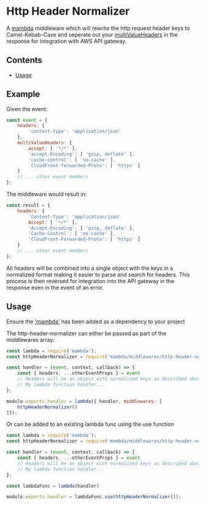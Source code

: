 # Http Header Normalizer

A [mambda](https://github.com/ChocPanda/mambda) middleware which will rewrite the http request header keys to Camel-Kebab-Case and seperate out your [multiValueHeaders](https://aws.amazon.com/blogs/compute/support-for-multi-value-parameters-in-amazon-api-gateway/) in the response for integration with AWS API gateway.

## Contents

<!-- toc -->

-   [Usage](#usage)

<!-- tocstop -->

## Example

Given the event:

```javascript
const event = {
	headers: {
		'content-type': 'application/json'
	},
	multiValueHeaders: {
		accept: [ '*/*' ],
		'accept-Encoding': [ 'gzip, deflate' ],
		'cache-control': [ 'no-cache' ],
		'CloudFront-forwarded-Proto': [ 'https' ]
	}
	// ... other event members
};
```

The middleware would result in:

```javascript
const result = {
	headers: {
		'Content-Type': 'application/json'
		Accept: [ '*/*' ],
		'Accept-Encoding': [ 'gzip, deflate' ],
		'Cache-Control': [ 'no-cache' ],
		'CloudFront-Forwarded-Proto': [ 'https' ]
	}
	// ... other event members
};
```

All headers will be combined into a single object with the keys in a normalized format making it easier to parse and search for headers.
This process is then reversed for integration into the API gateway in the response even in the event of an error.

## Usage

Ensure the ['mambda'](../../../README.md#Usage) has been added as a dependency to your project

The http-header-normalizer can either be passed as part of the middlewares array:

```javascript
const lambda = require('mambda');
const httpHeaderNormalizer = require('mambda/middlewares/http-header-normalizer');

const handler = (event, context, callback) => {
	const { headers, ...otherEventProps } = event
	// Headers will be an object with normalized keys as described above
	// My lambda function handler...
};

module.exports.handler = lambda({ handler, middlewares: [
	httpHeaderNormalizer()
]});
```

Or can be added to an existing lambda func using the use function

```javascript
const lambda = require('mambda');
const httpHeaderNormalizer = require('mambda/middlewares/http-header-normalizer');

const handler = (event, context, callback) => {
	const { headers, ...otherEventProps } = event
	// Headers will be an object with normalized keys as described above
	// My lambda function handler...
};

const lambdaFunc = lambda(handler)

module.exports.handler = lambdaFunc.use(httpHeaderNormalizer());
```
